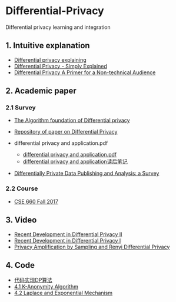 # Differential-Privacy

Differential privacy learning and integration

## 1. Intuitive explanation
- [Differential privacy explaining](https://aircloak.com/explaining-differential-privacy/)
- [Differential Privacy - Simply Explained](https://www.youtube.com/watch?v=gI0wk1CXlsQ) 
- [Differential Privacy A Primer for a Non-technical Audience](https://github.com/Billy1900/Differential-Privacy/blob/master/Differential%20Privacy%20A%20Primer%20for%20a%20Non-technical%20Audience.pdf)

## 2. Academic paper

### 2.1 Survey
  - [The Algorithm foundation of Differential privacy](https://github.com/Billy1900/Differential-Privacy/blob/master/The%20Algorithmic%20Foundations%20of%20Differential%20Privacy.pdf)

  - [Repository of paper on Differential Privacy](https://github.com/Billy1900/Differential-Privacy/blob/master/collection_of_papers.md)

  - differential privacy and application.pdf 
    - [differential privacy and application.pdf](https://github.com/Billy1900/Differential-Privacy/blob/master/differential%20privacy%20and%20application.pdf)
    - [differential privacy and application读后笔记](https://github.com/Billy1900/Differential-Privacy/blob/master/differential%20privacy%20and%20its%20application.pdf)

  - [Differentially Private Data Publishing and Analysis: a Survey](https://github.com/Billy1900/Differential-Privacy/blob/master/Differentially%20Private%20Data%20Publishing%20and%20Analysis%20a%20Survey.pdf)

### 2.2 Course
  - [CSE 660 Fall 2017](http://cs-people.bu.edu/gaboardi/teaching/CSE660-fall17.html)

## 3. Video
  - [Recent Development in Differential Privacy II](https://www.youtube.com/watch?v=3EpNKI2l-20)
  - [Recent Development in Differential Privacy I](https://www.youtube.com/watch?v=pWUgFHkfOO0)
  - [Privacy Amplification by Sampling and Renyi Differential Privacy](https://www.youtube.com/watch?v=0MAvz0YK5E4)
 

## 4. Code
- [代码实现DP算法](https://zhuanlan.zhihu.com/p/67761743)
- [4.1 K-Anonymity Algorithm](https://github.com/Billy1900/Differential-Privacy/tree/master/k-anonymization-algo)
- [4.2 Laplace and Exponential Mechanism](https://github.com/Billy1900/Differential-Privacy/tree/master/Laplace%26Exponetial)
